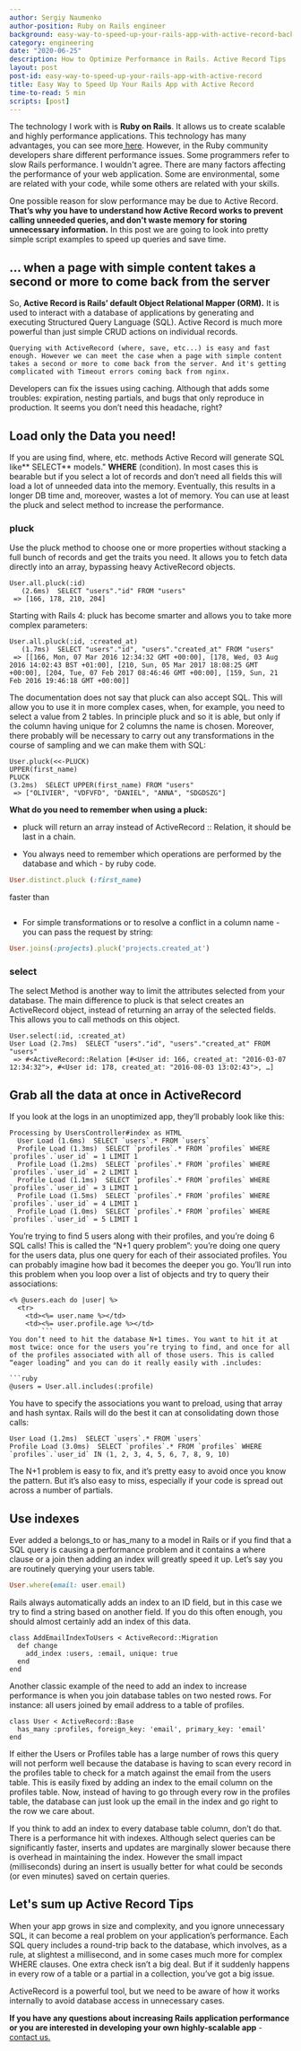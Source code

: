 ```yaml
---
author: Sergiy Naumenko
author-position: Ruby on Rails engineer
background: easy-way-to-speed-up-your-rails-app-with-active-record-back
category: engineering
date: "2020-06-25"
description: How to Optimize Performance in Rails. Active Record Tips
layout: post
post-id: easy-way-to-speed-up-your-rails-app-with-active-record
title: Easy Way to Speed Up Your Rails App with Active Record
time-to-read: 5 min
scripts: [post]
---
```


The technology I work with is **Ruby on Rails**. It allows us to create scalable and highly performance applications. This technology has many advantages, you can see more[ here](https://activebridge.org/blog/node-js-vs-ruby-on-rails). However, in the Ruby community developers share different performance issues. Some programmers refer to slow Rails performance. I wouldn't agree. There are many factors affecting the performance of your web application. Some are environmental, some are related with your code, while some others are related with your skills.

One possible reason for slow performance may be due to Active Record. **That’s why you have to understand how Active Record works to prevent calling unneeded queries, and don't waste memory for storing unnecessary information.** In this post we are going to look into pretty simple script examples to speed up queries and save time.

## ... when a page with simple content takes a second or more to come back from the server

So, **Active Record is Rails’ default Object Relational Mapper (ORM).** It is used to interact with a database of applications by generating and executing Structured Query Language (SQL). Active Record is much more powerful than just simple CRUD actions on individual records.

	Querying with ActiveRecord (where, save, etc...) is easy and fast enough. However we can meet the case when a page with simple content takes a second or more to come back from the server. And it's getting complicated with Timeout errors coming back from nginx.

Developers can fix the issues using caching. Although that adds some troubles: expiration, nesting partials, and bugs that only reproduce in production. It seems you don’t need this headache, right?

## Load only the Data you need!
If you are using find, where, etc. methods Active Record will generate SQL like** SELECT** models." **WHERE** (condition). In most cases this is bearable but if you select a lot of records and don’t need all fields this will load a lot of unneeded data into the memory. Eventually, this results in a longer DB time and, moreover, wastes a lot of memory. You can use at least the pluck and select method to increase the performance.

### pluck
Use the pluck method to choose one or more properties without stacking a full bunch of records and get the traits you need. It allows you to fetch data directly into an array, bypassing heavy ActiveRecord objects.

```rails
User.all.pluck(:id)
   (2.6ms)  SELECT "users"."id" FROM "users"
 => [166, 178, 210, 204]
```

Starting with Rails 4: pluck has become smarter and allows you to take more complex parameters:

```rails
User.all.pluck(:id, :created_at)
   (1.7ms)  SELECT "users"."id", "users"."created_at" FROM "users"
 => [[166, Mon, 07 Mar 2016 12:34:32 GMT +00:00], [178, Wed, 03 Aug 2016 14:02:43 BST +01:00], [210, Sun, 05 Mar 2017 18:08:25 GMT +00:00], [204, Tue, 07 Feb 2017 08:46:46 GMT +00:00], [159, Sun, 21 Feb 2016 19:46:18 GMT +00:00]]
 ```

 The documentation does not say that pluck can also accept SQL. This will allow you to use it in more complex cases, when, for example, you need to select a value from 2 tables. In principle pluck and so it is able, but only if the column having unique for 2 columns the name is chosen. Moreover, there probably will be necessary to carry out any transformations in the course of sampling and we can make them with SQL:

```rails
User.pluck(<<-PLUCK)
UPPER(first_name)
PLUCK
(3.2ms)  SELECT UPPER(first_name) FROM "users"
 => ["OLIVIER", "VDFVFD", "DANIEL", "ANNA", "SDGDSZG"]
 ```

**What do you need to remember when using a pluck:**

*  pluck will return an array instead of ActiveRecord :: Relation, it should be last in a chain.

*  You always need to remember which operations are performed by the database and which - by ruby code.

```ruby
User.distinct.pluck (:first_name)
```

faster than
```ruby User.pluck(:first_name).uniq.
```

*  For simple transformations or to resolve a conflict in a column name - you can pass the request by string:

```ruby
User.joins(:projects).pluck('projects.created_at')
```

### select

The select Method is another way to limit the attributes selected from your database. The main difference to pluck is that select creates an ActiveRecord object, instead of returning an array of the selected fields. This allows you to call methods on this object.

```rails
User.select(:id, :created_at)
User Load (2.7ms)  SELECT "users"."id", "users"."created_at" FROM "users"
 => #<ActiveRecord::Relation [#<User id: 166, created_at: "2016-03-07 12:34:32">, #<User id: 178, created_at: "2016-08-03 13:02:43">, …]
 ```

## Grab all the data at once in ActiveRecord

If you look at the logs in an unoptimized app, they’ll probably look like this:

```rails
Processing by UsersController#index as HTML
  User Load (1.6ms)  SELECT `users`.* FROM `users`
  Profile Load (1.3ms)  SELECT `profiles`.* FROM `profiles` WHERE `profiles`.`user_id` = 1 LIMIT 1
  Profile Load (1.2ms)  SELECT `profiles`.* FROM `profiles` WHERE `profiles`.`user_id` = 2 LIMIT 1
  Profile Load (1.1ms)  SELECT `profiles`.* FROM `profiles` WHERE `profiles`.`user_id` = 3 LIMIT 1
  Profile Load (1.5ms)  SELECT `profiles`.* FROM `profiles` WHERE `profiles`.`user_id` = 4 LIMIT 1
  Profile Load (1.0ms)  SELECT `profiles`.* FROM `profiles` WHERE `profiles`.`user_id` = 5 LIMIT 1
```

You’re trying to find 5 users along with their profiles, and you’re doing 6 SQL calls! This is called the “N+1 query problem”: you’re doing one query for the users data, plus one query for each of their associated profiles. You can probably imagine how bad it becomes the deeper you go. You’ll run into this problem when you loop over a list of objects and try to query their associations:

```rails
<% @users.each do |user| %>
  <tr>
    <td><%= user.name %></td>
    <td><%= user.profile.age %></td>
		```
You don’t need to hit the database N+1 times. You want to hit it at most twice: once for the users you’re trying to find, and once for all of the profiles associated with all of those users. This is called “eager loading” and you can do it really easily with .includes:

```ruby
@users = User.all.includes(:profile)
```
You have to specify the associations you want to preload, using that array and hash syntax. Rails will do the best it can at consolidating down those calls:

```rails
User Load (1.2ms)  SELECT `users`.* FROM `users`
Profile Load (3.0ms)  SELECT `profiles`.* FROM `profiles` WHERE `profiles`.`user_id` IN (1, 2, 3, 4, 5, 6, 7, 8, 9, 10)
```

The N+1 problem is easy to fix, and it’s pretty easy to avoid once you know the pattern. But it’s also easy to miss, especially if your code is spread out across a number of partials.

## Use indexes

Ever added a belongs_to or has_many to a model in Rails or if you find that a SQL query is causing a performance problem and it contains a where clause or a join then adding an index will greatly speed it up.
	Let’s say you are routinely querying your users table.

```ruby
User.where(email: user.email)
```
Rails always automatically adds an index to an ID field, but in this case we try to find a string based on another field. If you do this often enough, you should almost certainly add an index of this data.

```rails
class AddEmailIndexToUsers < ActiveRecord::Migration
  def change
    add_index :users, :email, unique: true
  end
end
```
Another classic example of the need to add an index to increase performance is when you join database tables on two nested rows. For instance: all users joined by email address to a table of profiles.

```rails
class User < ActiveRecord::Base
  has_many :profiles, foreign_key: 'email', primary_key: 'email'
end
```
If either the Users or Profiles table has a large number of rows this query will not perform well because the database is having to scan every record in the profiles table to check for a match against the email from the users table. This is easily fixed by adding an index to the email column on the profiles table. Now, instead of having to go through every row in the profiles table, the database can just look up the email in the index and go right to the row we care about.

If you think to add an index to every database table column, don’t do that. There is a performance hit with indexes. Although select queries can be significantly faster, inserts and updates are marginally slower because there is overhead in maintaining the index. However the small impact (milliseconds) during an insert is usually better for what could be seconds (or even minutes) saved on certain queries.

## Let's sum up Active Record Tips

When your app grows in size and complexity, and you ignore unnecessary SQL, it can become a real problem on your application’s performance. Each SQL query includes a round-trip back to the database, which involves, as a rule, at slightest a millisecond, and in some cases much more for complex WHERE clauses. One extra check isn’t a big deal. But if it suddenly happens in every row of a table or a partial in a collection, you’ve got a big issue.

ActiveRecord is a powerful tool, but we need to be aware of how it works internally to avoid database access in unnecessary cases.

**If you have any questions about increasing Rails application performance or you are interested in developing your own highly-scalable app** - [contact us.](https://activebridge.org/contact)
